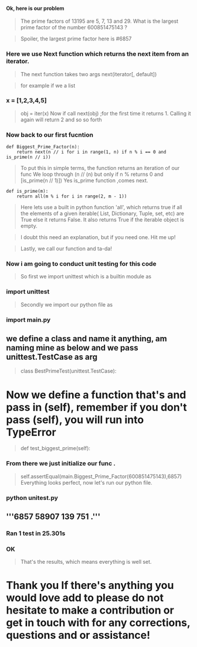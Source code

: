 #### Ok, here is our problem

> The prime factors of 13195 are 5, 7, 13 and 29.
> What is the largest prime factor of the number 600851475143 ?

> Spoiler, the largest prime factor here is #6857

### Here we use Next function which returns the next item from an iterator.
> The next function takes two args
> next(iterator[, default])

> for example if we a list 
### x = [1,2,3,4,5]

> obj = iter(x)
> Now if call next(obj) ;for the first time it returns 1.
> Calling it again will return 2 and so so forth


### Now back to our first fucntion
>
	def Biggest_Prime_Factor(n):
    	return next(n // i for i in range(1, n) if n % i == 0 and is_prime(n // i))
> To put this in simple terms, the function returns an iteration of our func
> We loop through (n // (n) but only if n % returns 0 and [is_prime(n // 1)])
> Yes is_prime function ,comes next.
>
	def is_prime(m):
    	return all(m % i for i in range(2, m - 1))

> Here lets use a built in python function 'all', which returns true if all the elements of a given iterable( List, Dictionary, Tuple, set, etc) are True else it returns False. It also returns True if the iterable object is empty.

> I doubt this need an explanation, but if you need one. Hit me up!

> Lastly, we call our function and ta-da!

### Now i am going to conduct unit testing for this code


> So first we import unittest which is a builtin module as
 ### import unittest
 > Secondly we import our python file as
 ### import main.py
 ## we define a class and name it anything, am naming mine as below and we pass unittest.TestCase as arg
> class BestPrimeTest(unittest.TestCase):
# Now we define a function that's and pass in (self), remember if you don't pass (self), you will run into TypeError
>    def test_biggest_prime(self):
### From there we just initialize our func . 
> self.assertEqual(main.Biggest_Prime_Factor(600851475143),6857)
> Everything looks perfect, now let's run our python file. 
### python unitest.py

'''6857
58907
139
751
.'''
----------------------------------------------------------------------
### Ran 1 test in 25.301s

### OK
> That's the results, which means everything is well set.

# Thank you If there's anything you would love add to please do not hesitate to make a contribution or get in touch with for any corrections, questions and or assistance!
